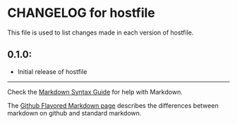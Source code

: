 # CHANGELOG for hostfile

This file is used to list changes made in each version of hostfile.

## 0.1.0:

* Initial release of hostfile

- - -
Check the [Markdown Syntax Guide](http://daringfireball.net/projects/markdown/syntax) for help with Markdown.

The [Github Flavored Markdown page](http://github.github.com/github-flavored-markdown/) describes the differences between markdown on github and standard markdown.
